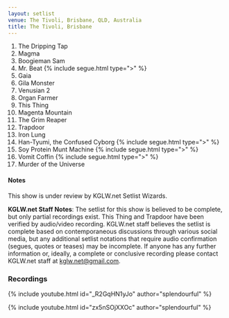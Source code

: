 ```yaml
---
layout: setlist
venue: The Tivoli, Brisbane, QLD, Australia
title: The Tivoli, Brisbane
---
```


1. The Dripping Tap
2. Magma
3. Boogieman Sam
4. Mr. Beat
   {% include segue.html type=">" %}
5. Gaia
6. Gila Monster
7. Venusian 2
8. Organ Farmer
9. This Thing
10. Magenta Mountain
11. The Grim Reaper
12. Trapdoor
13. Iron Lung
14. Han-Tyumi, the Confused Cyborg
    {% include segue.html type=">" %}
15. Soy Protein Munt Machine
    {% include segue.html type=">" %}
16. Vomit Coffin
    {% include segue.html type=">" %}
17. Murder of the Universe

<!--snippet-->

#### Notes
This show is under review by KGLW.net Setlist Wizards. 

**KGLW.net Staff Notes**: The setlist for this show is believed to be complete, but only partial recordings exist.  This Thing and Trapdoor have been verified by audio/video recording.  KGLW.net staff believes the setlist is complete based on contemporaneous discussions through various social media, but any additional setlist notations that require audio confirmation (segues, quotes or teases) may be incomplete. If anyone has any further information or, ideally, a complete or conclusive recording please contact KGLW.net staff at kglw.net@gmail.com.

### Recordings

{% include youtube.html id="_R2GqHN1yJo" author="splendourful" %}

{% include youtube.html id="zx5nSOjXXOc" author="splendourful" %}
